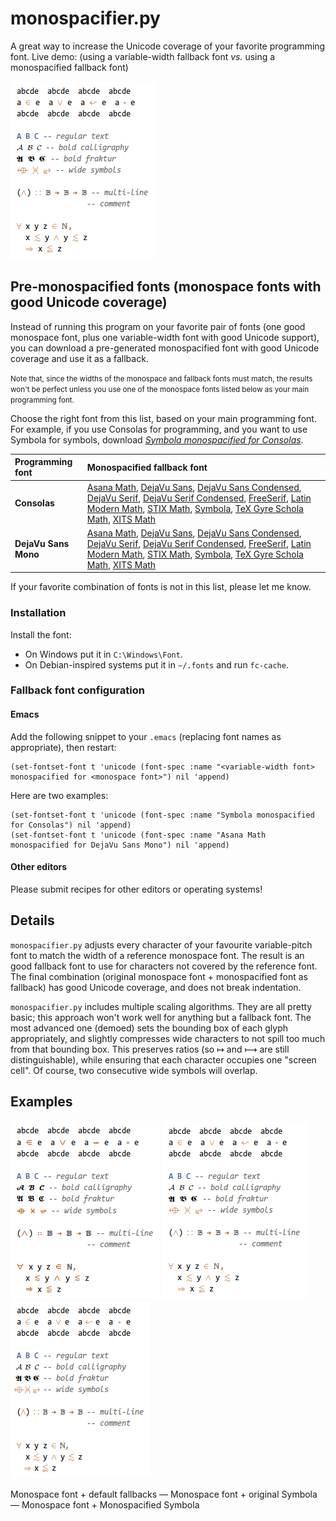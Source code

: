 # monospacifier.py

A great way to increase the Unicode coverage of your favorite programming font. Live demo: (using a variable-width fallback font *vs.* using a monospacified fallback font)

![default vs monospacified](demo/symbola-loop.gif)

## Pre-monospacified fonts (monospace fonts with good Unicode coverage)

Instead of running this program on your favorite pair of fonts (one good monospace font, plus one variable-width font with good Unicode support), you can download a pre-generated monospacified font with good Unicode coverage and use it as a fallback.

<small>Note that, since the widths of the monospace and fallback fonts must match, the results won't be perfect unless you use one of the monospace fonts listed below as your main programming font.</small>

Choose the right font from this list, based on your main programming font. For example, if you use Consolas for programming, and you want to use Symbola for symbols, download [*Symbola monospacified for Consolas*](./fonts/Symbola_monospacified_for_Consolas.ttf).

| Programming font     | Monospacified fallback font                                                                                                                                                                                                                                                                                                                                                                                                                                                                                                                                                                                                                                                                                                                                                                                                                                         |
|:---------------------|:--------------------------------------------------------------------------------------------------------------------------------------------------------------------------------------------------------------------------------------------------------------------------------------------------------------------------------------------------------------------------------------------------------------------------------------------------------------------------------------------------------------------------------------------------------------------------------------------------------------------------------------------------------------------------------------------------------------------------------------------------------------------------------------------------------------------------------------------------------------------|
| **Consolas**         | [Asana Math](./fonts/Asana_monospacified_for_Consolas.ttf), [DejaVu Sans](./fonts/DejaVuSans_monospacified_for_Consolas.ttf), [DejaVu Sans Condensed](./fonts/DejaVuSansCondensed_monospacified_for_Consolas.ttf), [DejaVu Serif](./fonts/DejaVuSerif_monospacified_for_Consolas.ttf), [DejaVu Serif Condensed](./fonts/DejaVuSerifCondensed_monospacified_for_Consolas.ttf), [FreeSerif](./fonts/FreeSerif_monospacified_for_Consolas.ttf), [Latin Modern Math](./fonts/LatinModernMath_monospacified_for_Consolas.ttf), [STIX Math](./fonts/STIXMath_monospacified_for_Consolas.ttf), [Symbola](./fonts/Symbola_monospacified_for_Consolas.ttf), [TeX Gyre Schola Math](./fonts/TeXGyreScholaMath_monospacified_for_Consolas.ttf), [XITS Math](./fonts/XITSMath_monospacified_for_Consolas.ttf)                                                                   |
| **DejaVu Sans Mono** | [Asana Math](./fonts/Asana_monospacified_for_DejaVuSansMono.ttf), [DejaVu Sans](./fonts/DejaVuSans_monospacified_for_DejaVuSansMono.ttf), [DejaVu Sans Condensed](./fonts/DejaVuSansCondensed_monospacified_for_DejaVuSansMono.ttf), [DejaVu Serif](./fonts/DejaVuSerif_monospacified_for_DejaVuSansMono.ttf), [DejaVu Serif Condensed](./fonts/DejaVuSerifCondensed_monospacified_for_DejaVuSansMono.ttf), [FreeSerif](./fonts/FreeSerif_monospacified_for_DejaVuSansMono.ttf), [Latin Modern Math](./fonts/LatinModernMath_monospacified_for_DejaVuSansMono.ttf), [STIX Math](./fonts/STIXMath_monospacified_for_DejaVuSansMono.ttf), [Symbola](./fonts/Symbola_monospacified_for_DejaVuSansMono.ttf), [TeX Gyre Schola Math](./fonts/TeXGyreScholaMath_monospacified_for_DejaVuSansMono.ttf), [XITS Math](./fonts/XITSMath_monospacified_for_DejaVuSansMono.ttf) |

If your favorite combination of fonts is not in this list, please let me know.

### Installation

Install the font:

* On Windows put it in `C:\Windows\Font`.
* On Debian-inspired systems put it in `~/.fonts` and run `fc-cache`.

### Fallback font configuration

#### Emacs

Add the following snippet to your `.emacs` (replacing font names as appropriate), then restart:

``` elisp
(set-fontset-font t 'unicode (font-spec :name "<variable-width font> monospacified for <monospace font>") nil 'append)
```

Here are two examples:

``` elisp
(set-fontset-font t 'unicode (font-spec :name "Symbola monospacified for Consolas") nil 'append)
(set-fontset-font t 'unicode (font-spec :name "Asana Math monospacified for DejaVu Sans Mono") nil 'append)
```

#### Other editors

Please submit recipes for other editors or operating systems!

## Details

`monospacifier.py` adjusts every character of your favourite variable-pitch font to match the width of a reference monospace font. The result is an good fallback font to use for characters not covered by the reference font. The final combination (original monospace font + monospacified font as fallback) has good Unicode coverage, and does not break indentation.

`monospacifier.py` includes multiple scaling algorithms. They are all pretty basic; this approach won't work well for anything but a fallback font. The most advanced one (demoed) sets the bounding box of each glyph appropriately, and slightly compresses wide characters to not spill too much from that bounding box. This preserves ratios (so ↦ and ⟼ are still distinguishable), while ensuring that each character occupies one "screen cell". Of course, two consecutive wide symbols will overlap.

## Examples

![inconsistent fallbacks](demo/original.png) ![consistent fallback](demo/symbola.png) ![monospacified fallback](demo/symbola-monospacified.png)

Monospace font + default fallbacks — Monospace font + original Symbola — Monospace font + Monospacified Symbola
